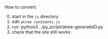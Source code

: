 How to convert:

0. start in the `js` directory
1. edit `atree_constants.js`
2. run `python3 ../py_script/atree-generateID.py
3. check that the site still works
